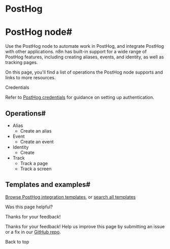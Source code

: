 # PostHog

[ ](https://github.com/n8n-io/n8n-docs/edit/main/docs/integrations/builtin/app-nodes/n8n-nodes-base.posthog.md "Edit this page")

# PostHog node#

Use the PostHog node to automate work in PostHog, and integrate PostHog with other applications. n8n has built-in support for a wide range of PostHog features, including creating aliases, events, and identity, as well as tracking pages.

On this page, you'll find a list of operations the PostHog node supports and links to more resources.

Credentials

Refer to [PostHog credentials](../../credentials/posthog/) for guidance on setting up authentication. 

## Operations#

  * Alias
    * Create an alias
  * Event
    * Create an event
  * Identity
    * Create
  * Track
    * Track a page
    * Track a screen



## Templates and examples#

[Browse PostHog integration templates](https://n8n.io/integrations/posthog/), or [search all templates](https://n8n.io/workflows/)

Was this page helpful? 

Thanks for your feedback! 

Thanks for your feedback! Help us improve this page by submitting an issue or a fix in our [GitHub repo](https://github.com/n8n-io/n8n-docs). 

Back to top 
